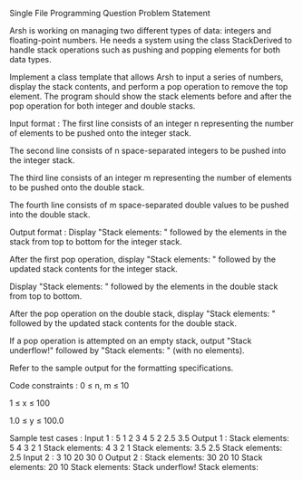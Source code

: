Single File Programming Question
Problem Statement



Arsh is working on managing two different types of data: integers and floating-point numbers. He needs a system using the class StackDerived to handle stack operations such as pushing and popping elements for both data types. 



Implement a class template that allows Arsh to input a series of numbers, display the stack contents, and perform a pop operation to remove the top element. The program should show the stack elements before and after the pop operation for both integer and double stacks.

Input format :
The first line consists of an integer n representing the number of elements to be pushed onto the integer stack.

The second line consists of n space-separated integers to be pushed into the integer stack.

The third line consists of an integer m representing the number of elements to be pushed onto the double stack.

The fourth line consists of m space-separated double values to be pushed into the double stack.

Output format :
Display "Stack elements: " followed by the elements in the stack from top to bottom for the integer stack.

After the first pop operation, display "Stack elements: " followed by the updated stack contents for the integer stack.

Display "Stack elements: " followed by the elements in the double stack from top to bottom.

After the pop operation on the double stack, display "Stack elements: " followed by the updated stack contents for the double stack.

If a pop operation is attempted on an empty stack, output "Stack underflow!" followed by "Stack elements: " (with no elements).



Refer to the sample output for the formatting specifications.

Code constraints :
0 ≤ n, m ≤ 10

1 ≤ x ≤ 100

1.0 ≤ y ≤ 100.0

Sample test cases :
Input 1 :
5
1 2 3 4 5
2
2.5 3.5
Output 1 :
Stack elements: 5 4 3 2 1 
Stack elements: 4 3 2 1 
Stack elements: 3.5 2.5 
Stack elements: 2.5 
Input 2 :
3
10 20 30
0
Output 2 :
Stack elements: 30 20 10 
Stack elements: 20 10 
Stack elements: 
Stack underflow!
Stack elements: 